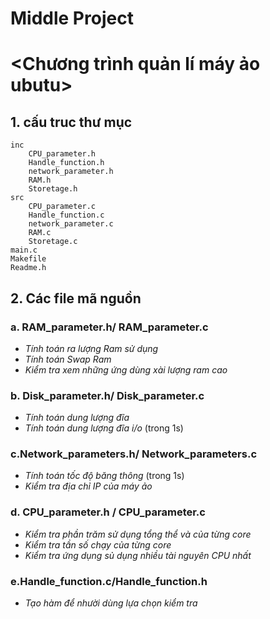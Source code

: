 # Middle Project
# <Chương trình quản lí máy ảo ubutu>

## 1. cấu truc thư mục
    inc
        CPU_parameter.h
        Handle_function.h
        network_parameter.h
        RAM.h
        Storetage.h
    src
        CPU_parameter.c
        Handle_function.c
        network_parameter.c
        RAM.c
        Storetage.c
    main.c
    Makefile
    Readme.h
## 2. Các file mã nguồn        
### a. RAM_parameter.h/ RAM_parameter.c
- *Tính toán ra lượng Ram sử dụng*
- *Tính toán Swap Ram*    
- *Kiểm tra xem những ứng dùng xài lượng ram cao*
### b. Disk_parameter.h/ Disk_parameter.c
- *Tính toán dung lượng đĩa* 
- *Tính toán dung lượng đĩa i/o* (trong 1s)
### c.Network_parameters.h/ Network_parameters.c
- *Tính toán tốc độ băng thông* (trong 1s)
- *Kiểm tra địa chỉ IP của máy ảo*
### d. CPU_parameter.h / CPU_parameter.c
- *Kiểm tra phần trăm sử dụng tổng thể và của từng core*
- *Kiểm tra tần số chạy của từng core*
- *Kiểm tra ứng dụng sủ dụng nhiều tài nguyên CPU nhất*
### e.Handle_function.c/Handle_function.h
- *Tạo hàm để nhười dùng lựa chọn kiểm tra*
